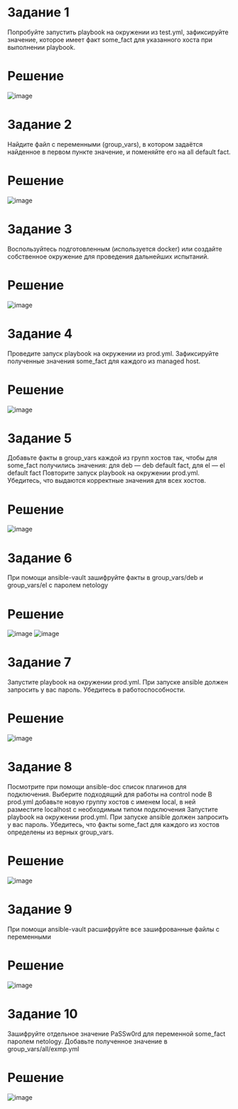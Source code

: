 # Задание 1
Попробуйте запустить playbook на окружении из test.yml, зафиксируйте значение, которое имеет факт some_fact для указанного хоста при выполнении playbook.
# Решение
![image](https://github.com/Kul-RB/ansible_module/assets/53901269/6afb3790-9627-4e04-bc91-120be8955e10)

# Задание 2
Найдите файл с переменными (group_vars), в котором задаётся найденное в первом пункте значение, и поменяйте его на all default fact.

# Решение
![image](https://github.com/Kul-RB/ansible_module/assets/53901269/a2d9108b-aa9a-46ad-951e-fa06fadd486f)

# Задание 3
Воспользуйтесь подготовленным (используется docker) или создайте собственное окружение для проведения дальнейших испытаний.

# Решение
![image](https://github.com/Kul-RB/ansible_module/assets/53901269/76c52658-dccc-430c-bc85-1a12175b0428)

# Задание 4
Проведите запуск playbook на окружении из prod.yml. Зафиксируйте полученные значения some_fact для каждого из managed host.

# Решение
![image](https://github.com/Kul-RB/ansible_module/assets/53901269/5f931444-f43d-493b-9c78-3029c3b90664)

# Задание 5
Добавьте факты в group_vars каждой из групп хостов так, чтобы для some_fact получились значения: для deb — deb default fact, для el — el default fact
Повторите запуск playbook на окружении prod.yml. Убедитесь, что выдаются корректные значения для всех хостов.

# Решение
![image](https://github.com/Kul-RB/ansible_module/assets/53901269/b7a93027-0234-4f69-9fdf-cc611413c659)

# Задание 6
При помощи ansible-vault зашифруйте факты в group_vars/deb и group_vars/el с паролем netology

# Решение
![image](https://github.com/Kul-RB/ansible_module/assets/53901269/460d6fd1-46c0-4344-80b8-76f4f76b4da6)
![image](https://github.com/Kul-RB/ansible_module/assets/53901269/2f78d0a7-470f-4b0a-9495-5fecc221a96d)

# Задание 7
Запустите playbook на окружении prod.yml. При запуске ansible должен запросить у вас пароль. Убедитесь в работоспособности.

# Решение
![image](https://github.com/Kul-RB/ansible_module/assets/53901269/6ef53c20-542c-4677-a7fd-36ed2ba72a30)

# Задание 8
Посмотрите при помощи ansible-doc список плагинов для подключения. Выберите подходящий для работы на control node
В prod.yml добавьте новую группу хостов с именем local, в ней разместите localhost с необходимым типом подключения
Запустите playbook на окружении prod.yml. При запуске ansible должен запросить у вас пароль. Убедитесь, что факты some_fact для каждого из хостов определены из верных group_vars.
# Решение
![image](https://github.com/Kul-RB/ansible_module/assets/53901269/a260d9aa-9bc6-40ee-87aa-a76e258d98f0)

# Задание 9
При помощи ansible-vault расшифруйте все зашифрованные файлы с переменными

# Решение
![image](https://github.com/Kul-RB/ansible_module/assets/53901269/4de4bfaf-3ba2-44dd-8533-183a2c15cc37)

# Задание 10
Зашифруйте отдельное значение PaSSw0rd для переменной some_fact паролем netology. Добавьте полученное значение в group_vars/all/exmp.yml

# Решение 
![image](https://github.com/Kul-RB/ansible_module/assets/53901269/67657aa2-ad4b-4228-b8d7-d659c4d426a2)


